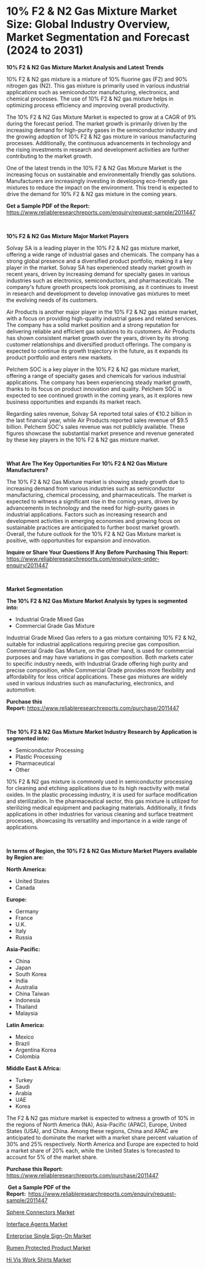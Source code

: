 <p><h1>10% F2 & N2 Gas Mixture Market Size: Global Industry Overview, Market Segmentation and Forecast (2024 to 2031)</h1></p><p><strong>10% F2 & N2 Gas Mixture Market Analysis and Latest Trends</strong></p>
<p><p>10% F2 & N2 gas mixture is a mixture of 10% fluorine gas (F2) and 90% nitrogen gas (N2). This gas mixture is primarily used in various industrial applications such as semiconductor manufacturing, electronics, and chemical processes. The use of 10% F2 & N2 gas mixture helps in optimizing process efficiency and improving overall productivity.</p><p>The 10% F2 & N2 Gas Mixture Market is expected to grow at a CAGR of 9% during the forecast period. The market growth is primarily driven by the increasing demand for high-purity gases in the semiconductor industry and the growing adoption of 10% F2 & N2 gas mixture in various manufacturing processes. Additionally, the continuous advancements in technology and the rising investments in research and development activities are further contributing to the market growth.</p><p>One of the latest trends in the 10% F2 & N2 Gas Mixture Market is the increasing focus on sustainable and environmentally friendly gas solutions. Manufacturers are increasingly investing in developing eco-friendly gas mixtures to reduce the impact on the environment. This trend is expected to drive the demand for 10% F2 & N2 gas mixture in the coming years.</p></p>
<p><strong>Get a Sample PDF of the Report:&nbsp;</strong> <a href="https://www.reliableresearchreports.com/enquiry/request-sample/2011447">https://www.reliableresearchreports.com/enquiry/request-sample/2011447</a></p>
<p>&nbsp;</p>
<p><strong>10% F2 & N2 Gas Mixture Major Market Players</strong></p>
<p><p>Solvay SA is a leading player in the 10% F2 & N2 gas mixture market, offering a wide range of industrial gases and chemicals. The company has a strong global presence and a diversified product portfolio, making it a key player in the market. Solvay SA has experienced steady market growth in recent years, driven by increasing demand for specialty gases in various industries such as electronics, semiconductors, and pharmaceuticals. The company's future growth prospects look promising, as it continues to invest in research and development to develop innovative gas mixtures to meet the evolving needs of its customers.</p><p>Air Products is another major player in the 10% F2 & N2 gas mixture market, with a focus on providing high-quality industrial gases and related services. The company has a solid market position and a strong reputation for delivering reliable and efficient gas solutions to its customers. Air Products has shown consistent market growth over the years, driven by its strong customer relationships and diversified product offerings. The company is expected to continue its growth trajectory in the future, as it expands its product portfolio and enters new markets.</p><p>Pelchem SOC is a key player in the 10% F2 & N2 gas mixture market, offering a range of specialty gases and chemicals for various industrial applications. The company has been experiencing steady market growth, thanks to its focus on product innovation and quality. Pelchem SOC is expected to see continued growth in the coming years, as it explores new business opportunities and expands its market reach.</p><p>Regarding sales revenue, Solvay SA reported total sales of €10.2 billion in the last financial year, while Air Products reported sales revenue of $9.5 billion. Pelchem SOC's sales revenue was not publicly available. These figures showcase the substantial market presence and revenue generated by these key players in the 10% F2 & N2 gas mixture market.</p></p>
<p>&nbsp;</p>
<p><strong>What Are The Key Opportunities For 10% F2 & N2 Gas Mixture Manufacturers?</strong></p>
<p><p>The 10% F2 & N2 Gas Mixture market is showing steady growth due to increasing demand from various industries such as semiconductor manufacturing, chemical processing, and pharmaceuticals. The market is expected to witness a significant rise in the coming years, driven by advancements in technology and the need for high-purity gases in industrial applications. Factors such as increasing research and development activities in emerging economies and growing focus on sustainable practices are anticipated to further boost market growth. Overall, the future outlook for the 10% F2 & N2 Gas Mixture market is positive, with opportunities for expansion and innovation.</p></p>
<p><strong>Inquire or Share Your Questions If Any Before Purchasing This Report:</strong> <a href="https://www.reliableresearchreports.com/enquiry/pre-order-enquiry/2011447">https://www.reliableresearchreports.com/enquiry/pre-order-enquiry/2011447</a></p>
<p>&nbsp;</p>
<p><strong>Market Segmentation</strong></p>
<p><strong>The 10% F2 & N2 Gas Mixture Market Analysis by types is segmented into:</strong></p>
<p><ul><li>Industrial Grade Mixed Gas</li><li>Commercial Grade Gas Mixture</li></ul></p>
<p><p>Industrial Grade Mixed Gas refers to a gas mixture containing 10% F2 & N2, suitable for industrial applications requiring precise gas composition. Commercial Grade Gas Mixture, on the other hand, is used for commercial purposes and may have variations in gas composition. Both markets cater to specific industry needs, with Industrial Grade offering high purity and precise composition, while Commercial Grade provides more flexibility and affordability for less critical applications. These gas mixtures are widely used in various industries such as manufacturing, electronics, and automotive.</p></p>
<p><strong>Purchase this Report:&nbsp;</strong><a href="https://www.reliableresearchreports.com/purchase/2011447">https://www.reliableresearchreports.com/purchase/2011447</a></p>
<p>&nbsp;</p>
<p><strong>The 10% F2 & N2 Gas Mixture Market Industry Research by Application is segmented into:</strong></p>
<p><ul><li>Semiconductor Processing</li><li>Plastic Processing</li><li>Pharmaceutical</li><li>Other</li></ul></p>
<p><p>10% F2 & N2 gas mixture is commonly used in semiconductor processing for cleaning and etching applications due to its high reactivity with metal oxides. In the plastic processing industry, it is used for surface modification and sterilization. In the pharmaceutical sector, this gas mixture is utilized for sterilizing medical equipment and packaging materials. Additionally, it finds applications in other industries for various cleaning and surface treatment processes, showcasing its versatility and importance in a wide range of applications.</p></p>
<p>&nbsp;</p>
<p><strong>In terms of Region, the 10% F2 & N2 Gas Mixture Market Players available by Region are:</strong></p>
<p>
    <p> <strong> North America: </strong>
        <ul>
            <li>United States</li>
            <li>Canada</li>
        </ul>
        </p> 
    <p> <strong> Europe: </strong>
        <ul>
            <li>Germany</li>
            <li>France</li>
            <li>U.K.</li>
            <li>Italy</li>
            <li>Russia</li>
        </ul>
        </p> 
    <p> <strong> Asia-Pacific: </strong>
        <ul>
            <li>China</li>
            <li>Japan</li>
            <li>South Korea</li>
            <li>India</li>
            <li>Australia</li>
            <li>China Taiwan</li>
            <li>Indonesia</li>
            <li>Thailand</li>
            <li>Malaysia</li>
        </ul>
        </p> 
    <p> <strong> Latin America: </strong>
        <ul>
            <li>Mexico</li>
            <li>Brazil</li>
            <li>Argentina Korea</li>
            <li>Colombia</li>
        </ul>
        </p> 
    <p> <strong> Middle East & Africa: </strong>
        <ul>
            <li>Turkey</li>
            <li>Saudi</li>
            <li>Arabia</li>
            <li>UAE</li>
            <li>Korea</li>
        </ul>
    </p>
    </p>
<p><p>The F2 & N2 gas mixture market is expected to witness a growth of 10% in the regions of North America (NA), Asia-Pacific (APAC), Europe, United States (USA), and China. Among these regions, China and APAC are anticipated to dominate the market with a market share percent valuation of 30% and 25% respectively. North America and Europe are expected to hold a market share of 20% each, while the United States is forecasted to account for 5% of the market share.</p></p>
<p><strong>Purchase this Report: </strong><a href="https://www.reliableresearchreports.com/purchase/2011447">https://www.reliableresearchreports.com/purchase/2011447</a></p>
<p>&nbsp;<strong>Get a Sample PDF of the Report:&nbsp;&nbsp;</strong><a href="https://www.reliableresearchreports.com/enquiry/request-sample/2011447">https://www.reliableresearchreports.com/enquiry/request-sample/2011447</a></p>
<p><strong></strong></p>
<p><p><a href="https://spotless-saver-8fd.notion.site/Sphere-Connectors-Market-Size-Reflecting-a-Forecast-Till-2031-Market-By-Type-By-Application-and-By-08ffebf6341a4cf3a213071c38add893">Sphere Connectors Market</a></p><p><a href="https://view.publitas.com/reportprime-1/interface-agents-market-size-growing-and-forecasted-for-period-from-2024-2031-and-provides-complete-market-analysis-of-this-market/">Interface Agents Market</a></p><p><a href="https://frill-swim-3cd.notion.site/Enterprise-Single-Sign-On-Market-Research-Report-Unlocks-Analysis-on-the-Market-Financial-Status-Ma-4b78c1200d2848aca250b8b105d37f2c">Enterprise Single Sign-On Market</a></p><p><a href="https://gentle-editor-9db.notion.site/Rumen-Protected-Product-Market-Research-Report-Unlocks-Analysis-on-the-Market-Financial-Status-Mark-31250c00a1694667b7314c2a81b1cf1d">Rumen Protected Product Market</a></p><p><a href="https://view.publitas.com/reportprime-1/hi-vis-work-shirts-market-growth-market-trends-covid-19-impact-and-forecasts-for-period-from-2024-2031/">Hi Vis Work Shirts Market</a></p></p>